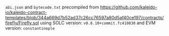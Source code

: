 `abi.json` and `bytecode.txt` precompiled from https://github.com/kaleido-io/kaleido-contract-templates/blob/344a669d7b52ad37c26cc76597a80d5af40ce197/contracts/firefly/Firefly.sol using SOLC version: `v0.8.10+commit.fc410830` and EVM version: `constantinople`